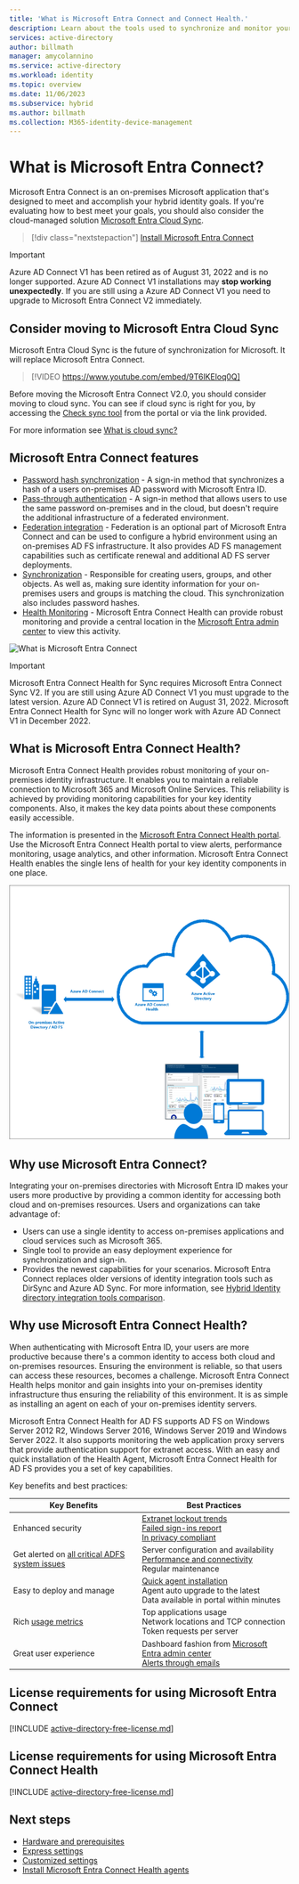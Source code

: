 ```yaml
---
title: 'What is Microsoft Entra Connect and Connect Health.'
description: Learn about the tools used to synchronize and monitor your on-premises environment with Microsoft Entra ID.
services: active-directory
author: billmath
manager: amycolannino
ms.service: active-directory
ms.workload: identity
ms.topic: overview
ms.date: 11/06/2023
ms.subservice: hybrid
ms.author: billmath
ms.collection: M365-identity-device-management
---
```


# What is Microsoft Entra Connect?

Microsoft Entra Connect is an on-premises Microsoft application that's designed to meet and accomplish your hybrid identity goals. If you're evaluating how to best meet your goals, you should also consider the cloud-managed solution [Microsoft Entra Cloud Sync](/azure/active-directory/cloud-sync/what-is-cloud-sync).


> [!div class="nextstepaction"]
> [Install Microsoft Entra Connect](https://www.microsoft.com/download/details.aspx?id=47594)
> 


 >[!IMPORTANT]
 >Azure AD Connect V1 has been retired as of August 31, 2022 and is no longer supported. Azure AD Connect V1 installations may **stop working unexpectedly**. If you are still using a Azure AD Connect V1 you need to upgrade to Microsoft Entra Connect V2 immediately.

<a name='consider-moving-to-azure-ad-connect-cloud-sync'></a>

## Consider moving to Microsoft Entra Cloud Sync
Microsoft Entra Cloud Sync is the future of synchronization for Microsoft.  It will replace Microsoft Entra Connect.  

> [!VIDEO https://www.youtube.com/embed/9T6lKEloq0Q]

Before moving the Microsoft Entra Connect V2.0, you should consider moving to cloud sync.  You can see if cloud sync is right for you, by accessing the [Check sync tool](https://aka.ms/M365Wizard) from the portal or via the link provided.

For more information see [What is cloud sync?](/azure/active-directory/cloud-sync/what-is-cloud-sync)

<a name='azure-ad-connect-features'></a>

## Microsoft Entra Connect features
     
- [Password hash synchronization](whatis-phs.md) - A sign-in method that synchronizes a hash of a users on-premises AD password with Microsoft Entra ID.
- [Pass-through authentication](how-to-connect-pta.md) - A sign-in method that allows users to use the same password on-premises and in the cloud, but doesn't require the additional infrastructure of a federated environment.
- [Federation integration](how-to-connect-fed-whatis.md) - Federation is an optional part of Microsoft Entra Connect and can be used to configure a hybrid environment using an on-premises AD FS infrastructure. It also provides AD FS management capabilities such as certificate renewal and additional AD FS server deployments.
- [Synchronization](how-to-connect-sync-whatis.md) - Responsible for creating users, groups, and other objects.  As well as, making sure identity information for your on-premises users and groups is matching the cloud.  This synchronization also includes password hashes.
- [Health Monitoring](whatis-azure-ad-connect.md#what-is-azure-ad-connect-health) - Microsoft Entra Connect Health can provide robust monitoring and provide a central location in the [Microsoft Entra admin center](https://entra.microsoft.com) to view this activity. 


![What is Microsoft Entra Connect](~/identity/hybrid/media/whatis-hybrid-identity/arch.png)

> [!IMPORTANT]
> Microsoft Entra Connect Health for Sync requires Microsoft Entra Connect Sync V2. If you are still using Azure AD Connect V1 you must upgrade to the latest version. 
> Azure AD Connect V1 is retired on August 31, 2022. Microsoft Entra Connect Health for Sync will no longer work with Azure AD Connect V1 in December 2022.



<a name='what-is-azure-ad-connect-health'></a>

## What is Microsoft Entra Connect Health?

Microsoft Entra Connect Health provides robust monitoring of your on-premises identity infrastructure. It enables you to maintain a reliable connection to Microsoft 365 and Microsoft Online Services.  This reliability is achieved by providing monitoring capabilities for your key identity components. Also, it makes the key data points about these components easily accessible.



The information is presented in the [Microsoft Entra Connect Health portal](https://aka.ms/aadconnecthealth). Use the Microsoft Entra Connect Health portal to view alerts, performance monitoring, usage analytics, and other information. Microsoft Entra Connect Health enables the single lens of health for your key identity components in one place.

![What is Microsoft Entra Connect Health](./media/whatis-hybrid-identity-health/aadconnecthealth2.png)

<a name='why-use-azure-ad-connect'></a>

## Why use Microsoft Entra Connect?
Integrating your on-premises directories with Microsoft Entra ID makes your users more productive by providing a common identity for accessing both cloud and on-premises resources. Users and organizations can take advantage of:

* Users can use a single identity to access on-premises applications and cloud services such as Microsoft 365.
* Single tool to provide an easy deployment experience for synchronization and sign-in.
* Provides the newest capabilities for your scenarios. Microsoft Entra Connect replaces older versions of identity integration tools such as DirSync and Azure AD Sync. For more information, see [Hybrid Identity directory integration tools comparison](~/identity/hybrid/index.yml).

<a name='why-use-azure-ad-connect-health'></a>

## Why use Microsoft Entra Connect Health?
When authenticating with Microsoft Entra ID, your users are more productive because there's a common identity to access both cloud and on-premises resources. Ensuring the environment is reliable, so that users can access these resources, becomes a challenge.  Microsoft Entra Connect Health helps monitor and gain insights into your on-premises identity infrastructure thus ensuring the reliability of this environment. It is as simple as installing an agent on each of your on-premises identity servers.

Microsoft Entra Connect Health for AD FS supports AD FS on Windows Server 2012 R2, Windows Server 2016, Windows Server 2019 and Windows Server 2022. It also supports monitoring the web application proxy servers that provide authentication support for extranet access. With an easy and quick installation of the Health Agent, Microsoft Entra Connect Health for AD FS provides you a set of key capabilities.

Key benefits and best practices:

|Key Benefits|Best Practices|
|-----|-----|
|Enhanced security|[Extranet lockout trends](how-to-connect-health-adfs.md#usage-analytics-for-ad-fs)</br>[Failed sign-ins report](how-to-connect-health-adfs-risky-ip.md)</br>[In privacy compliant](reference-connect-health-user-privacy.md)|
|Get alerted on [all critical ADFS system issues](how-to-connect-health-alert-catalog.md#alerts-for-active-directory-federation-services)|Server configuration and availability</br>[Performance and connectivity](how-to-connect-health-adfs.md#performance-monitoring-for-ad-fs)</br>Regular maintenance|
|Easy to deploy and manage|[Quick agent installation](how-to-connect-health-agent-install.md#install-the-agent-for-ad-fs)</br>Agent auto upgrade to the latest</br>Data available in portal within minutes|
Rich [usage metrics](how-to-connect-health-adfs.md#usage-analytics-for-ad-fs)|Top applications usage</br>Network locations and TCP connection</br>Token requests per server|
|Great user experience|Dashboard fashion from [Microsoft Entra admin center](https://entra.microsoft.com)</br>[Alerts through emails](how-to-connect-health-adfs.md#alerts-for-ad-fs)|


<a name='license-requirements-for-using-azure-ad-connect'></a>

## License requirements for using Microsoft Entra Connect

[!INCLUDE [active-directory-free-license.md](~/includes/entra-free-license.md)]

<a name='license-requirements-for-using-azure-ad-connect-health'></a>

## License requirements for using Microsoft Entra Connect Health
[!INCLUDE [active-directory-free-license.md](~/includes/entra-p1-license.md)]

## Next steps

- [Hardware and prerequisites](how-to-connect-install-prerequisites.md) 
- [Express settings](how-to-connect-install-express.md)
- [Customized settings](how-to-connect-install-custom.md)
- [Install Microsoft Entra Connect Health agents](how-to-connect-health-agent-install.md)
